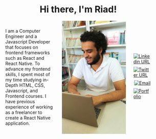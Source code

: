 <h1 style="text-align: center;">Hi there, I'm Riad!</h1>
<div style="display: flex; justify-content: space-around;">
        <div  style="display: flex; flex-direction: column; justify-content: center; align-self: stretch; align-items: center; padding-right: 24px; padding-left: 24px;">
            <p style="text-align: left; margin-bottom: 16px;">
                I am a Computer Engineer and a Javascript Developer that focuses on frontend frameworks such as React and React Native. To advance my frontend skills, I spent most of my time studying in-Depth HTML, CSS, Javascript, and Frontend courses. I have previous experience of working as a freelancer to create a React Native application. 
            </p>
        </div>
    <img src="./assets/images/profile.jpg" width="200px" style="object-fit: contain;"/>
    <div  style="display: flex; flex-direction: column; justify-content: center; align-self: stretch; align-items: center; padding-right: 24px; padding-left: 24px;">
        <a href="https://linkedin.com/in/RiadAdel" style="margin-bottom: 8px;" target="_blank">
            <img alt="Linkedin URL" src="https://img.shields.io/badge/-RiadAdel-blue?style=flat&logo=linkedin&labelColor=blue"/>
        </a>
        <a href="https://twitter.com/RiadAdel1" style="margin-bottom: 8px;" target="_blank">
            <img alt="Twitter URL" src="https://img.shields.io/badge/-@RiadAdel1-blue?style=flat&logo=twitter&logoColor=white&labelColor=blue">
        </a>
        <a href="mailto:riadadel22@gmail.com" style="margin-bottom: 8px;" target="_blank">
            <img alt="Email" src="https://img.shields.io/badge/-riadadel22@gmail.com-white?style=flat&logo=Monster&logoColor=red&labelColor=white">
        </a>
        <a href="https://riadadel.github.io/portfolio/" style="margin-bottom: 8px;" target="_blank">
            <img alt="Portfolio" src="https://img.shields.io/badge/-riadadel.github.io/portfolio-black?style=flat&logo=Javascript&labelColor=black"/>
        </a>
    </div>
</div>
